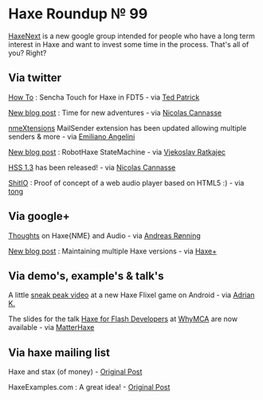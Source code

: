 [_template]: ../templates/roundup.html
# Haxe Roundup № 99

[HaxeNext][link 1] is a new google group intended for people who have a long term interest in Haxe and want to invest some time in the process. That's all of you? Right?

## Via twitter

[How To][link 2] : Sencha Touch for Haxe in FDT5 - via [Ted Patrick][link 3]

[New blog post][link 4] : Time for new adventures - via [Nicolas Cannasse][link 5]

[nmeXtensions][link 6] MailSender extension has been updated allowing multiple senders &amp; more - via [Emiliano Angelini][link 7]

[New blog post][link 8] : RobotHaxe StateMachine - via [Vjekoslav Ratkajec][link 9]

[HSS 1.3][link 10] has been released! - via [Nicolas Cannasse][link 11]

[ShitIO][link 12] : Proof of concept of a web audio player based on HTML5 :) - via [tong][link 13]

## Via google+

[Thoughts][link 14] on Haxe{NME} and Audio - via [Andreas Rønning][link 15]

[New blog post][link 16] : Maintaining multiple Haxe versions - via [Haxe+][link 17]

## Via demo's, example's &amp; talk's

A little [sneak peak video][link 18] at a new Haxe Flixel game on Android - via [Adrian K.][link 19]

The slides for the talk [Haxe for Flash Developers][link 20] at [WhyMCA][link 21] are now available - via [MatterHaxe][link 22] 

## Via haxe mailing list

Haxe and stax (of money) - [Original Post][link 23]

HaxeExamples.com : A great idea! - [Original Post][link 24]

[link 1]: https://groups.google.com/forum/?fromgroups#!forum/haxenext "HaxeNext"
[link 2]: http://stackoverflow.com/questions/10707266/sencha-touch-for-haxe-fdt5 "How To"
[link 3]: https://www.twitter.com/__ted__ "Ted Patrick"
[link 4]: http://ncannasse.fr/blog/time_for_new_adventures "New blog post"
[link 5]: https://www.twitter.com/ncannasse "Nicolas Cannasse"
[link 6]: https://github.com/emibap/nmeXtensions "nmeXtensions"
[link 7]: https://www.twitter.com/emiliano_ange "Emiliano Angelini"
[link 8]: http://haxeman.com/robothaxe-statemachine/ "New blog post"
[link 9]: https://www.twitter.com/vratkajec "Vjekoslav Ratkajec"
[link 10]: http://ncannasse.fr/projects/hss "HSS 1.3"
[link 11]: https://www.twitter.com/ncannasse "Nicolas Cannasse"
[link 12]: http://shitio.disktree.net/ "ShitIO"
[link 13]: https://www.twitter.com/disktree "tong"
[link 14]: https://plus.google.com/100343108333442407381/posts/J6GeFu43xc8 "Thoughts"
[link 15]: https://plus.google.com/100343108333442407381 "Andreas Rønning"
[link 16]: http://blog.pixelami.com/?p=269 "New blog post"
[link 17]: https://plus.google.com/u/0/113704686911055424796/posts/GxxD4osEi5C "Haxe+"
[link 18]: http://vimeo.com/42754783 "sneak peak video"
[link 19]: https://www.twitter.com/goshki "Adrian K."
[link 20]: http://matterhaxe.wordpress.com/2012/05/25/haxe-for-flash-developer/ "Haxe for Flash Developers"
[link 21]: https://www.twitter.com/#!/whymca "WhyMCA"
[link 22]: https://www.twitter.com/matterhaxe "MatterHaxe"
[link 23]: https://groups.google.com/d/msg/haxelang/svZFMVJ0CzY/5rVD6dcHmr4J "Original Post"
[link 24]: https://groups.google.com/d/msg/haxelang/FcewrinbNDo/jox9G8AhkLsJ "Original Post"

